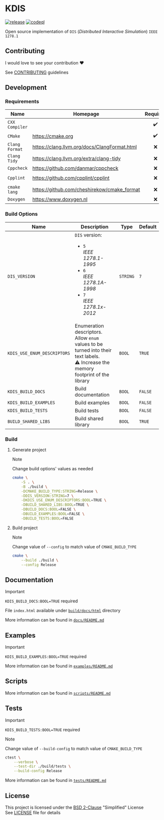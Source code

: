 # KDIS

[![release](https://github.com/karljj1/kdis/actions/workflows/release.yaml/badge.svg)](https://github.com/karljj1/kdis/actions/workflows/release.yaml)
[![codeql](https://github.com/karljj1/kdis/actions/workflows/codeql.yaml/badge.svg)](https://github.com/karljj1/kdis/actions/workflows/codeql.yaml)

Open source implementation of `DIS` (_Distributed Interactive Simulation_) `IEEE 1278.1`

## Contributing

I would love to see your contribution :heart:

See [CONTRIBUTING](./CONTRIBUTING.md) guidelines

## Development

### Requirements

| **Name**       | **Homepage**                                   |    **Required**    | **Notes**                                                                                                         |
| -------------- | ---------------------------------------------- | :----------------: | ----------------------------------------------------------------------------------------------------------------- |
| `CXX Compiler` |                                                | :heavy_check_mark: | [`GCC`](https://gcc.gnu.org) \| [`Clang`](https://clang.llvm.org) \| [`MSVC`](https://visualstudio.microsoft.com) |
| `CMake`        | <https://cmake.org>                            | :heavy_check_mark: | _Version `>= 3.14`_                                                                                               |
| `Clang Format` | <https://clang.llvm.org/docs/ClangFormat.html> |        :x:         |
| `Clang Tidy`   | <https://clang.llvm.org/extra/clang-tidy>      |        :x:         |
| `Cppcheck`     | <https://github.com/danmar/cppcheck>           |        :x:         |
| `Cpplint`      | <https://github.com/cpplint/cpplint>           |        :x:         | `pip install cpplint`                                                                                             |
| `cmake lang`   | <https://github.com/cheshirekow/cmake_format>  |        :x:         | `pip install cmakelang[YAML]`                                                                                     |
| `Doxygen`      | <https://www.doxygen.nl>                       |        :x:         | Documentation                                                                                                     |

### Build Options

| **Name**                    | **Description**                                                                                                                                      | **Type** | **Default** |
| --------------------------- | ---------------------------------------------------------------------------------------------------------------------------------------------------- | -------- | ----------- |
| `DIS_VERSION`               | `DIS` version: <br/> <ul><li>`5`<br/>_IEEE 1278.1-1995_</li><li>`6`<br/>_IEEE 1278.1A-1998_</li><li>`7`<br/>_IEEE 1278.1x-2012_</li></ul>            | `STRING` | `7`         |
| `KDIS_USE_ENUM_DESCRIPTORS` | Enumeration descriptors. <br/> Allow `enum` values to be turned into their text labels. <br/> :warning: Increase the memory footprint of the library | `BOOL`   | `TRUE`      |
| `KDIS_BUILD_DOCS`           | Build documentation                                                                                                                                  | `BOOL`   | `FALSE`     |
| `KDIS_BUILD_EXAMPLES`       | Build examples                                                                                                                                       | `BOOL`   | `FALSE`     |
| `KDIS_BUILD_TESTS`          | Build tests                                                                                                                                          | `BOOL`   | `FALSE`     |
| `BUILD_SHARED_LIBS`         | Build shared library                                                                                                                                 | `BOOL`   | `TRUE`      |

### Build

1. Generate project

    > [!NOTE]
    > Change build options' values as needed

    ```sh
    cmake \
        -S . \
        -B ./build \
        -DCMAKE_BUILD_TYPE:STRING=Release \
        -DDIS_VERSION:STRING=7 \
        -DKDIS_USE_ENUM_DESCRIPTORS:BOOL=TRUE \
        -DBUILD_SHARED_LIBS:BOOL=TRUE \
        -DBUILD_DOCS:BOOL=FALSE \
        -DBUILD_EXAMPLES:BOOL=FALSE \
        -DBUILD_TESTS:BOOL=FALSE
    ```

1. Build project

    > [!NOTE]
    > Change value of `--config` to match value of `CMAKE_BUILD_TYPE`

    ```sh
    cmake \
        --build ./build \
        --config Release
    ```

## Documentation

> [!IMPORTANT]
> `KDIS_BUILD_DOCS:BOOL=TRUE` required

File `index.html` available under [`build/docs/html`](./build/docs/html) directory

More information can be found in [`docs/README.md`](./docs/README.md)

## Examples

> [!IMPORTANT]
> `KDIS_BUILD_EXAMPLES:BOOL=TRUE` required

More information can be found in [`examples/README.md`](./examples/README.md)

## Scripts

More information can be found in [`scripts/README.md`](./scripts/README.md)

## Tests

> [!IMPORTANT]
> `KDIS_BUILD_TESTS:BOOL=TRUE` required

> [!NOTE]
> Change value of `--build-config` to match value of `CMAKE_BUILD_TYPE`

```sh
ctest \
    --verbose \
    --test-dir ./build/tests \
    --build-config Release
```

More information can be found in [`tests/README.md`](./tests/README.md)

## License

This project is licensed under the [BSD 2-Clause](https://opensource.org/license/bsd-2-clause) "Simplified" License \
See [LICENSE](./LICENSE) file for details
